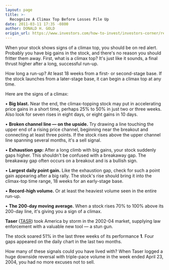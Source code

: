 ```yaml
---
layout: page
title: >-
  Recognize A Climax Top Before Losses Pile Up
date: 2011-03-11 17:35 -0800
author: DONALD H. GOLD
origin_url: https://www.investors.com/how-to-invest/investors-corner/recognize-a-climax-top-before-losses-pile-up
---
```





When your stock shows signs of a climax top, you should be on red alert. Probably you have big gains in the stock, and there's no reason you should fritter them away. First, what is a climax top? It's just like it sounds, a final thrust higher after a long, successful run-up.

  

How long a run-up? At least 18 weeks from a first- or second-stage base. If the stock launches from a later-stage base, it can begin a climax top at any time.

  

Here are the signs of a climax:

  

• **Big blast.** Near the end, the climax-topping stock may put in accelerating price gains in a short time, perhaps 25% to 50% in just two or three weeks. Also look for seven rises in eight days, or eight gains in 10 days.

  

• **Broken channel line — on the upside.** Try drawing a line touching the upper end of a rising price channel, beginning near the breakout and connecting at least three points. If the stock rises above the upper channel line spanning several months, it's a sell signal.

  

• **Exhaustion gap:** After a long climb with big gains, your stock suddenly gaps higher. This shouldn't be confused with a breakaway gap. The breakaway gap often occurs on a breakout and is a bullish sign.

  

• **Largest daily point gain.** Like the exhaustion gap, check for such a point gain appearing after a big rally. The stock's rise should bring it into the climax-top time range, 18 weeks for an early-stage base.

  

• **Record-high volume.** Or at least the heaviest volume seen in the entire run-up.

  

• **The 200-day moving average.** When a stock rises 70% to 100% above its 200-day line, it's giving you a sign of a climax.

  

**Taser** ([TASR](https://research.investors.com/quote.aspx?symbol=TASR)) took America by storm in the 2002-04 market, supplying law enforcement with a valuable new tool — a stun gun.

  

The stock soared 51% in the last three weeks of its performance **1**. Four gaps appeared on the daily chart in the last two months.

  

How many of these signals could you have lived with? When Taser logged a huge downside reversal with triple-pace volume in the week ended April 23, 2004, you had no more excuses not to sell.




